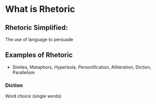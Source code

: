 # What is Rhetoric

## Rhetoric Simplified:

The use of language to persuade

## Examples of Rhetoric

- Similes, Metaphors, Hyperbola, Personification, Alliteration, Diction, Parallelism

### Diction

Word choice (single words)